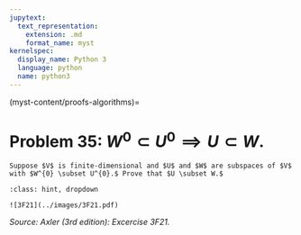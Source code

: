 ```yaml
---
jupytext:
  text_representation:
    extension: .md
    format_name: myst
kernelspec:
  display_name: Python 3
  language: python
  name: python3
---
```


(myst-content/proofs-algorithms)=
# Problem 35: $W^{0} \subset U^{0} \implies U \subset W.$

```{admonition} Problem 35
Suppose $V$ is finite-dimensional and $U$ and $W$ are subspaces of $V$ with $W^{0} \subset U^{0}.$ Prove that $U \subset W.$
```



```{admonition} Solution
:class: hint, dropdown

![3F21](../images/3F21.pdf)
```


_Source: Axler (3rd edition):  Excercise 3F21._